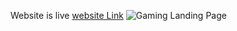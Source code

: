 Website is live
[website Link](https://game-landing-page-rishi.netlify.app/)
![Gaming Landing Page](https://github.com/ssrishi/Full-stack-javascript/assets/110768656/3b0a43ae-6167-4e51-84df-7f0d335386f3)
